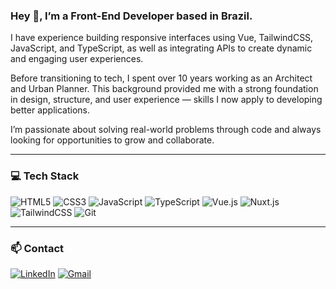 ### Hey 👋, I’m a Front-End Developer based in Brazil.

I have experience building responsive interfaces using Vue, TailwindCSS, JavaScript, and TypeScript, as well as integrating APIs to create dynamic and engaging user experiences.

Before transitioning to tech, I spent over 10 years working as an Architect and Urban Planner. This background provided me with a strong foundation in design, structure, and user experience — skills I now apply to developing better applications.

I’m passionate about solving real-world problems through code and always looking for opportunities to grow and collaborate.

---

### 💻 Tech Stack

![HTML5](https://img.shields.io/badge/HTML5-E34F26?style=for-the-badge&logo=html5&logoColor=white)
![CSS3](https://img.shields.io/badge/CSS3-1572B6?style=for-the-badge&logo=css3&logoColor=white)
![JavaScript](https://img.shields.io/badge/JavaScript-F7DF1E?style=for-the-badge&logo=javascript&logoColor=black)
![TypeScript](https://img.shields.io/badge/TypeScript-3178C6?style=for-the-badge&logo=typescript&logoColor=white)
![Vue.js](https://img.shields.io/badge/Vue.js-4FC08D?style=for-the-badge&logo=vue.js&logoColor=white)
![Nuxt.js](https://img.shields.io/badge/Nuxt.js-00DC82?style=for-the-badge&logo=nuxt.js&logoColor=white)
![TailwindCSS](https://img.shields.io/badge/TailwindCSS-06B6D4?style=for-the-badge&logo=tailwindcss&logoColor=white)
![Git](https://img.shields.io/badge/Git-F05032?style=for-the-badge&logo=git&logoColor=white)

---

### 📫 Contact

[![LinkedIn](https://img.shields.io/badge/LinkedIn-0A66C2?style=for-the-badge&logo=linkedin&logoColor=white)](https://www.linkedin.com/in/vinniebrito)
[![Gmail](https://img.shields.io/badge/Gmail-D14836?style=for-the-badge&logo=gmail&logoColor=white)](mailto:vinniesbrito@gmail.com)
